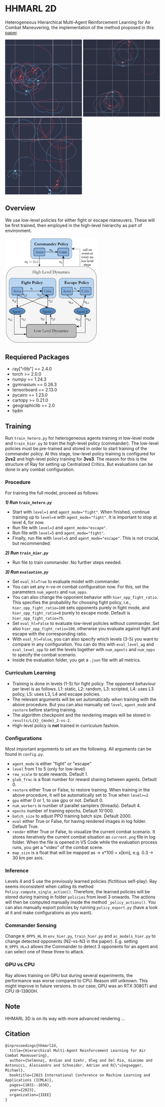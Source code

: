 # HHMARL 2D

Heterogeneous Hierarchical Multi-Agent Reinforcement Learning for Air Combat Maneuvering, the implementation of the method proposed in this [paper](https://arxiv.org/abs/2309.11247).

<img src="img/hier_pol.png" width="250"> <img src="img/fight_pol.png" width="250"> <img src="img/esc_pol.png" width="250">

## Overview

We use low-level policies for either fight or escape maneuvers. These will be first trained, then employed in the high-level hierarchy as part of environment.

<img src="img/policies.png" width="300">

## Requiered Packages 

- ray["rllib"] == 2.4.0
- torch >= 2.0.0
- numpy == 1.24.3
- gymnasium == 0.26.3
- tensorboard == 2.13.0
- pycairo == 1.23.0
- cartopy >= 0.21.0
- geographiclib == 2.0
- tqdm

## Training

Run `train_hetero.py` for heterogeneous agents training in low-level mode and `train_hier.py` to train the high-level policy (commander). The low-level policies must be pre-trained and stored in order to start training of the commander policy. At this stage, low-level policy training is configured for **2vs2** and high-level policy training for **3vs3**. The reason for this is the structure of Ray for setting up Centralized Critics. But evaluations can be done in any combat configuration.

### Procedure
For training the full model, proceed as follows:

***1) Run `train_hetero.py`***
- Start with `level=1` and `agent_mode="fight"`. When finished, continue training up to `level=4` with `agent_mode="fight"`. It is important to stop at level 4, for now.
- Run file with `level=3` and `agent_mode="escape"`.
- Run file with `level=5` and `agent_mode="fight"`.
- Finally, run file with `level=5` and `agent_mode="escape"`. This is not crucial, but recommended. 

***2) Run `train_hier.py`***
- Run file to train commander. No further steps needed.

***3) Run `evaluation.py`***
- Set `eval_hl=True` to evaluate model with commander.
- You can set any *n-vs-m* combat configuration now. For this, set the parameters `num_agents` and `num_opps`.
- You can also change the opponent behavior with `hier_opp_fight_ratio`. This specifies the probability for choosing fight policy, i.e., `hier_opp_fight_ratio=100` sets opponents purely in fight mode, and `hier_opp_fight_ratio=0` purely to escape mode. Default is `hier_opp_fight_ratio=75`.
- Set `eval_hl=False` to evaluate low-level policies without commander. Set also `hier_opp_fight_ratio=100`, otherwise you evaluate against fight and escape with the corresponding ratio. 
- With `eval_hl=False`, you can also specify which levels (3-5) you want to compare in any configuration. You can do this with `eval_level_ag` and `eval_level_opp` to set the levels together with `num_agents` and `num_opps` to specify the combat scenario.
- Inside the evaluation folder, you get a `.json` file with all metrics. 

### Curriculum Learning

- Training is done in levels (1-5) for fight policy. The opponent behaviour per level is as follows. L1: static, L2: random, L3: scripted, L4: uses L3 policy, L5: uses L3, L4 and escape policies.
- The relevant arguments will be set automatically when training with the above procedure. But you can also manually set `level`, `agent_mode` and `restore` before starting training. 
- The algorithm checkpoint and the rendering images will be stored in `results/L{X}_{mode}_2-vs-2`. 
- High-level policy is **not** trained in curriculum fashion.

### Configurations
Most important arguments to set are the following. All arguments can be found in `config.py`.

- `agent_mode` is either "fight" or "escape"
- `level` from 1 to 5 (only for low-level)
- `rew_scale` to scale rewards. Default 1.
- `glob_frac` is a float number for reward sharing between agents. Default 0.
- `restore` either True or False, to restore training. When training in the above procedure, it will be automatically set to True when `level>=2`.
- `gpu` either 0 or 1, to use gpu or not. Default 0.
- `num_workers` is number of parallel samplers (threads). Default 4.
- `epochs` number of training epochs. Default 10'000.
- `batch_size` to adjust PPO training batch size. Default 2000.
- `eval` either True or False, for having rendered images in log folder. Default True.
- `render` either True or False, to visualize the current combat scenario. It stores iteratively the current combat situation as `current.png` file in log folder. When the file is opened in VS Code while the evaluation process runs, you get a "video" of the combat scene.
- `map_size` is a float that will be mapped as -> x*100 = x[km], e.g. 0.3 -> 30 km per axis. 

### Inference

Levels 4 and 5 use the previously learned policies (fictitious self-play). Ray seems inconsistent when calling its method `Policy.compute_single_action()`. Therefore, the learned policies will be stored during training in folder `policies` from level 3 onwards. The actions will then be computed manually inside the method `_policy_actions()`. You can also manually export policies by running `policy_export.py` (have a look at it and make configurations as you want).

### Commander Sensing
Change `N_OPPS_HL` in `env_hier.py`, `train_hier.py` and `ac_models_hier.py` to change detected opponents (N2-vs-N3 in the paper). E.g. setting `N_OPPS_HL=3` allows the Commander to detect 3 opponents for an agent and can select one of these three to attack.

### GPU vs CPU
Ray allows training on GPU but during several experiments, the performance was worse compared to CPU. Reason still unknown. This might improve in future versions. In our case, GPU was an RTX 3080Ti and CPU i9-13900H.

## Note
HHMARL 3D is on its way with more advanced rendering ...

## Citation

```
@inproceedings{hhmarl2d,
  title={Hierarchical Multi-Agent Reinforcement Learning for Air Combat Maneuvering},
  author={Selmonaj, Ardian and Szehr, Oleg and Del Rio, Giacomo and Antonucci, Alessandro and Schneider, Adrian and R{\"u}egsegger, Michael},
  booktitle={2023 International Conference on Machine Learning and Applications (ICMLA)},
  pages={1031--1038},
  year={2023},
  organization={IEEE}
}
```
